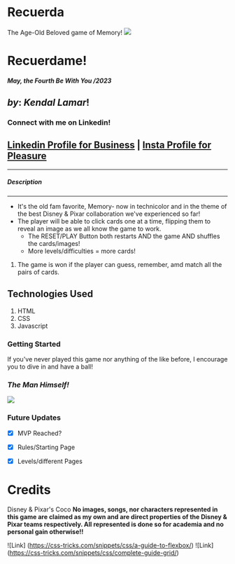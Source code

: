 # Recuerda
The Age-Old Beloved game of Memory!
![](https://64.media.tumblr.com/600ab1b23670955bf7a5180341dfc275/tumblr_p53hteXybO1shyusgo5_r1_500.gif)
# **Recuerdame!**
#### ***May, the Fourth Be With You /2023***

## ***by***: *Kendal Lamar*!

### Connect with me on Linkedin!
## [Linkedin Profile for Business](https://www.linkedin.com/in/kendalchaney88/) | [Insta Profile for Pleasure](https://www.instagram.com/lamarman808/)
***

##### **Description**
***
- It's the old fam favorite, Memory- now in technicolor and in the theme of the best Disney & Pixar collaboration we've experienced so far!
- The player will be able to click cards one at a time, flipping them to reveal an image as we all know the game to work.
  - The RESET/PLAY Button both restarts AND the game AND shuffles the cards/images!
  - More levels/difficulties = more cards!
1. The game is won if the player can guess, remember, amd match all the pairs of cards.



## **Technologies Used**
1. HTML
2. CSS
3. Javascript

### Getting Started
If you've never played this game nor anything of the like before, I encourage you to dive in and have a ball! 
### *The Man Himself!*

![](https://media.tenor.com/PCMXl5S8XkIAAAAM/calaca-sentada.gif)

### Future Updates
- [X] MVP Reached?
- [X] Rules/Starting Page
- [X] Levels/different Pages


# **Credits**
Disney & Pixar's Coco
**No images, songs, nor characters represented in this game are claimed as my own and are direct properties of the Disney & Pixar teams respectively. All represented is done so for academia and no personal gain otherwise!!**

![Link] (https://css-tricks.com/snippets/css/a-guide-to-flexbox/)
![Link] (https://css-tricks.com/snippets/css/complete-guide-grid/)
